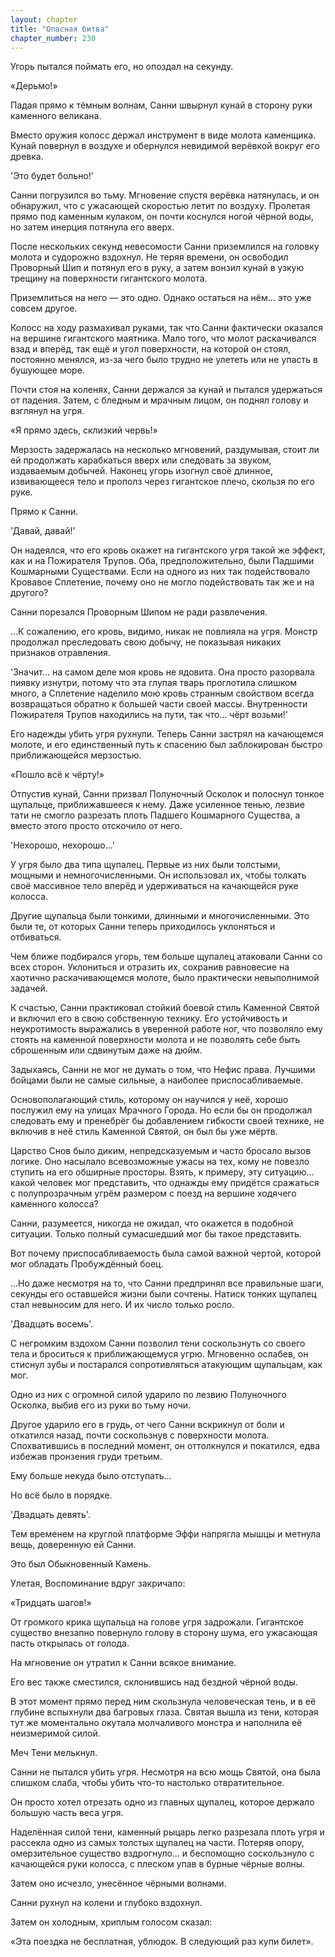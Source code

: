 ```yaml
---
layout: chapter
title: "Опасная битва"
chapter_number: 230
---
```


Угорь пытался поймать его, но опоздал на секунду.

«Дерьмо!»

Падая прямо к тёмным волнам, Санни швырнул кунай в сторону руки каменного великана.

Вместо оружия колосс держал инструмент в виде молота каменщика. Кунай повернул в воздухе и обернулся невидимой верёвкой вокруг его древка.

'Это будет больно!'

Санни погрузился во тьму. Мгновение спустя верёвка натянулась, и он обнаружил, что с ужасающей скоростью летит по воздуху. Пролетая прямо под каменным кулаком, он почти коснулся ногой чёрной воды, но затем инерция потянула его вверх.

После нескольких секунд невесомости Санни приземлился на головку молота и судорожно вздохнул. Не теряя времени, он освободил Проворный Шип и потянул его в руку, а затем вонзил кунай в узкую трещину на поверхности гигантского молота.

Приземлиться на него — это одно. Однако остаться на нём… это уже совсем другое.

Колосс на ходу размахивал руками, так что Санни фактически оказался на вершине гигантского маятника. Мало того, что молот раскачивался взад и вперёд, так ещё и угол поверхности, на которой он стоял, постоянно менялся, из-за чего было трудно не улететь или не упасть в бушующее море.

Почти стоя на коленях, Санни держался за кунай и пытался удержаться от падения. Затем, с бледным и мрачным лицом, он поднял голову и взглянул на угря.

«Я прямо здесь, склизкий червь!»

Мерзость задержалась на несколько мгновений, раздумывая, стоит ли ей продолжать карабкаться вверх или следовать за звуком, издаваемым добычей. Наконец угорь изогнул своё длинное, извивающееся тело и прополз через гигантское плечо, скользя по его руке.

Прямо к Санни.

'Давай, давай!'

Он надеялся, что его кровь окажет на гигантского угря такой же эффект, как и на Пожирателя Трупов. Оба, предположительно, были Падшими Кошмарными Существами. Если на одного из них так подействовало Кровавое Сплетение, почему оно не могло подействовать так же и на другого?

Санни порезался Проворным Шипом не ради развлечения.

…К сожалению, его кровь, видимо, никак не повлияла на угря. Монстр продолжал преследовать свою добычу, не показывая никаких признаков отравления.

'Значит… на самом деле моя кровь не ядовита. Она просто разорвала пиявку изнутри, потому что эта глупая тварь проглотила слишком много, а Сплетение наделило мою кровь странным свойством всегда возвращаться обратно к большей части своей массы. Внутренности Пожирателя Трупов находились на пути, так что... чёрт возьми!'

Его надежды убить угря рухнули. Теперь Санни застрял на качающемся молоте, и его единственный путь к спасению был заблокирован быстро приближающейся мерзостью.

«Пошло всё к чёрту!»

Отпустив кунай, Санни призвал Полуночный Осколок и полоснул тонкое щупальце, приближавшееся к нему. Даже усиленное тенью, лезвие тати не смогло разрезать плоть Падшего Кошмарного Существа, а вместо этого просто отскочило от него.

'Нехорошо, нехорошо…'

У угря было два типа щупалец. Первые из них были толстыми, мощными и немногочисленными. Он использовал их, чтобы толкать своё массивное тело вперёд и удерживаться на качающейся руке колосса.

Другие щупальца были тонкими, длинными и многочисленными. Это были те, от которых Санни теперь приходилось уклоняться и отбиваться.

Чем ближе подбирался угорь, тем больше щупалец атаковали Санни со всех сторон. Уклониться и отразить их, сохранив равновесие на хаотично раскачивающемся молоте, было практически невыполнимой задачей.

К счастью, Санни практиковал стойкий боевой стиль Каменной Святой и включил его в свою собственную технику. Его устойчивость и неукротимость выражались в уверенной работе ног, что позволяло ему стоять на каменной поверхности молота и не позволять себе быть сброшенным или сдвинутым даже на дюйм.

Задыхаясь, Санни не мог не думать о том, что Нефис права. Лучшими бойцами были не самые сильные, а наиболее приспосабливаемые.

Основополагающий стиль, которому он научился у неё, хорошо послужил ему на улицах Мрачного Города. Но если бы он продолжал следовать ему и пренебрёг бы добавлением гибкости своей технике, не включив в неё стиль Каменной Святой, он был бы уже мёртв.

Царство Снов было диким, непредсказуемым и часто бросало вызов логике. Оно насылало всевозможные ужасы на тех, кому не повезло ступить на его обширные просторы. Взять, к примеру, эту ситуацию… какой человек мог представить, что однажды ему придётся сражаться с полупрозрачным угрём размером с поезд на вершине ходячего каменного колосса?

Санни, разумеется, никогда не ожидал, что окажется в подобной ситуации. Только полный сумасшедший мог бы такое представить.

Вот почему приспосабливаемость была самой важной чертой, которой мог обладать Пробуждённый боец.

…Но даже несмотря на то, что Санни предпринял все правильные шаги, секунды его оставшейся жизни были сочтены. Натиск тонких щупалец стал невыносим для него. И их число только росло.

'Двадцать восемь'.

С негромким вздохом Санни позволил тени соскользнуть со своего тела и броситься к приближающемуся угрю. Мгновенно ослабев, он стиснул зубы и постарался сопротивляться атакующим щупальцам, как мог.

Одно из них с огромной силой ударило по лезвию Полуночного Осколка, выбив его из руки во тьму ночи.

Другое ударило его в грудь, от чего Санни вскрикнул от боли и откатился назад, почти соскользнув с поверхности молота. Спохватившись в последний момент, он оттолкнулся и покатился, едва избежав пронзения груди третьим.

Ему больше некуда было отступать…

Но всё было в порядке.

'Двадцать девять'.

Тем временем на круглой платформе Эффи напрягла мышцы и метнула вещь, доверенную ей Санни.

Это был Обыкновенный Камень.

Улетая, Воспоминание вдруг закричало:

«Тридцать шагов!»

От громкого крика щупальца на голове угря задрожали. Гигантское существо внезапно повернуло голову в сторону шума, его ужасающая пасть открылась от голода.

На мгновение он утратил к Санни всякое внимание.

Его вес также сместился, склонившись над бездной чёрной воды.

В этот момент прямо перед ним скользнула человеческая тень, и в её глубине вспыхнули два багровых глаза. Святая вышла из тени, которая тут же моментально окутала молчаливого монстра и наполнила её неизмеримой силой.

Меч Тени мелькнул.

Санни не пытался убить угря. Несмотря на всю мощь Святой, она была слишком слаба, чтобы убить что-то настолько отвратительное.

Он просто хотел отрезать одно из главных щупалец, которое держало большую часть веса угря.

Наделённая силой тени, каменный рыцарь легко разрезала плоть угря и рассекла одно из самых толстых щупалец на части. Потеряв опору, омерзительное существо вздрогнуло… и беспомощно соскользнуло с качающейся руки колосса, с плеском упав в бурные чёрные волны.

Затем оно исчезло, унесённое чёрными волнами.

Санни рухнул на колени и глубоко вздохнул.

Затем он холодным, хриплым голосом сказал:

«Эта поездка не бесплатная, ублюдок. В следующий раз купи билет».